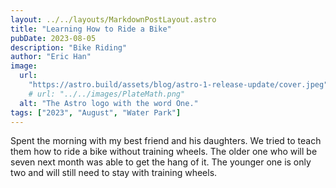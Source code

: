 ```yaml
---
layout: ../../layouts/MarkdownPostLayout.astro
title: "Learning How to Ride a Bike"
pubDate: 2023-08-05
description: "Bike Riding"
author: "Eric Han"
image:
  url:
    "https://astro.build/assets/blog/astro-1-release-update/cover.jpeg"
    # url: "../../images/PlateMath.png"
  alt: "The Astro logo with the word One."
tags: ["2023", "August", "Water Park"]
---
```


Spent the morning with my best friend and his daughters. We tried to teach them how to ride a bike without training wheels. The older one who will be seven next month was able to get the hang of it. The younger one is only two and will still need to stay with training wheels.

